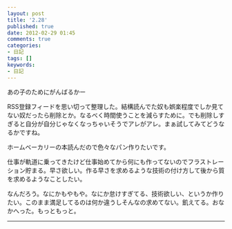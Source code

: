 ```yaml
---
layout: post
title: '2.28'
published: true
date: 2012-02-29 01:45
comments: true
categories:
- 日記
tags: []
keywords:
- 日記
---
```

あの子のためにがんばるかー

RSS登録フィードを思い切って整理した。結構読んでた奴も娯楽程度でしか見てない奴だったら削除とか。なるべく時間使うことを減らすために。でも削除しすぎると自分が自分じゃなくなっちゃいそうでアレがアレ。まぁ試してみてどうなるかですね。

ホームベーカリーの本読んだので色々なパン作りたいです。

仕事が軌道に乗ってきたけど仕事始めてから何にも作ってないのでフラストレーション貯まる。早さ欲しい。作る早さを求めるような技術の付け方して後から質を求めるようなことしたい。

なんだろう。なにかもやもや。なにか怠けすぎてる、技術欲しい、というか作りたい。このまま満足してるのは何か違うしそんなの求めてない。飢えてる。おなかへった。もっともっと。

---


